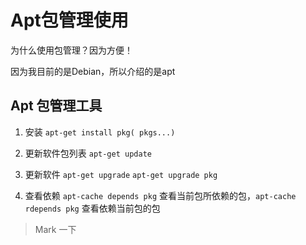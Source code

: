 # Apt包管理使用


<!--more-->
为什么使用包管理？因为方便！

因为我目前的是Debian，所以介绍的是apt

## Apt 包管理工具

1. 安装 `apt-get install pkg( pkgs...)` 

2. 更新软件包列表 `apt-get update`

3. 更新软件 `apt-get upgrade` `apt-get upgrade pkg`

4. 查看依赖 `apt-cache depends pkg` 查看当前包所依赖的包，`apt-cache rdepends pkg` 查看依赖当前包的包

> Mark 一下
